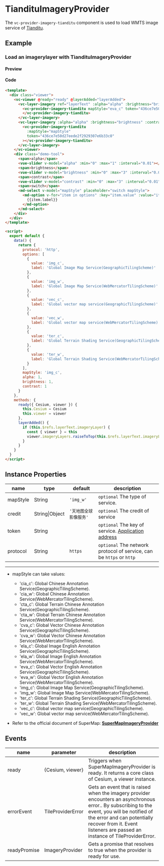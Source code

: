 # TiandituImageryProvider

The `vc-provider-imagery-tianditu` component is used to load WMTS image service of [Tianditu](http://lbs.tianditu.gov.cn/home.html).

## Example

### Load an imagerylayer with TiandituImageryProvider

#### Preview

<doc-preview>
  <template>
    <div class="viewer">
      <vc-viewer @ready="ready" @layerAdded="layerAdded">
        <vc-layer-imagery ref="layerText" :alpha="alpha" :brightness="brightness" :contrast="contrast">
          <vc-provider-imagery-tianditu
            mapStyle="eva_c"
            token="436ce7e50d27eede2f2929307e6b33c0">
          </vc-provider-imagery-tianditu>
        </vc-layer-imagery>
        <vc-layer-imagery :alpha="alpha" :brightness="brightness" :contrast="contrast">
          <vc-provider-imagery-tianditu
            :mapStyle="mapStyle"
            token="436ce7e50d27eede2f2929307e6b33c0"
          ></vc-provider-imagery-tianditu>
        </vc-layer-imagery>
      </vc-viewer>
      <div class="demo-tool">
        <span>alpha</span>
        <vue-slider v-model="alpha" :min="0" :max="1" :interval="0.01"></vue-slider>
        <span>brightness</span>
        <vue-slider v-model="brightness" :min="0" :max="3" :interval="0.01"></vue-slider>
        <span>contrast</span>
        <vue-slider v-model="contrast" :min="0" :max="3" :interval="0.01"></vue-slider>
        <span>switch</span>
        <md-select v-model="mapStyle" placeholder="switch mapStyle">
          <md-option v-for="item in options" :key="item.value" :value="item.value">
            {{item.label}}
          </md-option>
        </md-select>
      </div>
    </div>
  </template>

  <script>
    export default {
      data() {
        return {
          protocol: 'http',
          options: [
            {
              value: 'img_c',
              label: 'Global Image Map Service(GeographicTilingScheme)'
            },
            {
              value: 'img_w',
              label: 'Global Image Map Service(WebMercatorTilingScheme)'
            },
            {
              value: 'vec_c',
              label: 'Global vector map service(GeographicTilingScheme)'
            },
            {
              value: 'vec_w',
              label: 'Global vector map service(WebMercatorTilingScheme)'
            },
            {
              value: 'ter_c',
              label: 'Global Terrain Shading Service(GeographicTilingScheme)'
            },
            {
              value: 'ter_w',
              label: 'Global Terrain Shading Service(WebMercatorTilingScheme)'
            }
          ],
          mapStyle: 'img_c',
          alpha: 1,
          brightness: 1,
          contrast: 1
        }
      },
      methods: {
        ready({ Cesium, viewer }) {
          this.Cesium = Cesium
          this.viewer = viewer
        },
        layerAdded() {
          if (this.$refs.layerText.imageryLayer) {
            const { viewer } = this
            viewer.imageryLayers.raiseToTop(this.$refs.layerText.imageryLayer)
          }
        }
      }
    }
  </script>
</doc-preview>

#### Code

```html
<template>
  <div class="viewer">
    <vc-viewer @ready="ready" @layerAdded="layerAdded">
      <vc-layer-imagery ref="layerText" :alpha="alpha" :brightness="brightness" :contrast="contrast">
        <vc-provider-imagery-tianditu mapStyle="eva_c" token="436ce7e50d27eede2f2929307e6b33c0">
        </vc-provider-imagery-tianditu>
      </vc-layer-imagery>
      <vc-layer-imagery :alpha="alpha" :brightness="brightness" :contrast="contrast">
        <vc-provider-imagery-tianditu
          :mapStyle="mapStyle"
          token="436ce7e50d27eede2f2929307e6b33c0"
        ></vc-provider-imagery-tianditu>
      </vc-layer-imagery>
    </vc-viewer>
    <div class="demo-tool">
      <span>alpha</span>
      <vue-slider v-model="alpha" :min="0" :max="1" :interval="0.01"></vue-slider>
      <span>brightness</span>
      <vue-slider v-model="brightness" :min="0" :max="3" :interval="0.01"></vue-slider>
      <span>contrast</span>
      <vue-slider v-model="contrast" :min="0" :max="3" :interval="0.01"></vue-slider>
      <span>switch</span>
      <md-select v-model="mapStyle" placeholder="switch mapStyle">
        <md-option v-for="item in options" :key="item.value" :value="item.value">
          {{item.label}}
        </md-option>
      </md-select>
    </div>
  </div>
</template>

<script>
  export default {
    data() {
      return {
        protocol: 'http',
        options: [
          {
            value: 'img_c',
            label: 'Global Image Map Service(GeographicTilingScheme)'
          },
          {
            value: 'img_w',
            label: 'Global Image Map Service(WebMercatorTilingScheme)'
          },
          {
            value: 'vec_c',
            label: 'Global vector map service(GeographicTilingScheme)'
          },
          {
            value: 'vec_w',
            label: 'Global vector map service(WebMercatorTilingScheme)'
          },
          {
            value: 'ter_c',
            label: 'Global Terrain Shading Service(GeographicTilingScheme)'
          },
          {
            value: 'ter_w',
            label: 'Global Terrain Shading Service(WebMercatorTilingScheme)'
          }
        ],
        mapStyle: 'img_c',
        alpha: 1,
        brightness: 1,
        contrast: 1
      }
    },
    methods: {
      ready({ Cesium, viewer }) {
        this.Cesium = Cesium
        this.viewer = viewer
      },
      layerAdded() {
        if (this.$refs.layerText.imageryLayer) {
          const { viewer } = this
          viewer.imageryLayers.raiseToTop(this.$refs.layerText.imageryLayer)
        }
      }
    }
  }
</script>
```

## Instance Properties

| name     | type           | default                | description                                                                                |
| -------- | -------------- | ---------------------- | ------------------------------------------------------------------------------------------ |
| mapStyle | String         | `'img_w'`              | `optional` The type of service.                                                            |
| credit   | String\|Object | `'天地图全球影像服务'` | `optional` The credit of service                                                           |
| token    | String         |                        | `optional` The key of service. [Application address](http://lbs.tianditu.gov.cn/home.html) |
| protocol | String         | `https`                | `optional` The network protocol of service, can be `https` or `http`                                       |

---

- mapStyle can take values:

  - 'cia_c': Global Chinese Annotation Service(GeographicTilingScheme).
  - 'cia_w': Global Chinese Annotation Service(WebMercatorTilingScheme).
  - 'cta_c': Global Terrain Chinese Annotation Service(GeographicTilingScheme).
  - 'cta_w': Global Terrain Chinese Annotation Service(WebMercatorTilingScheme).
  - 'cva_c': Global Vector Chinese Annotation Service(GeographicTilingScheme).
  - 'cva_w': Global Vector Chinese Annotation Service(WebMercatorTilingScheme).
  - 'ela_c': Global Image English Annotation Service(GeographicTilingScheme).
  - 'ela_w': Global Image English Annotation Service(WebMercatorTilingScheme).
  - 'eva_c': Global Vector English Annotation Service(GeographicTilingScheme).
  - 'eva_w': Global Vector English Annotation Service(WebMercatorTilingScheme).
  - 'img_c': Global Image Map Service(GeographicTilingScheme).
  - 'img_w': Global Image Map Service(WebMercatorTilingScheme).
  - 'ter_c': Global Terrain Shading Service(GeographicTilingScheme).
  - 'ter_w': Global Terrain Shading Service(WebMercatorTilingScheme).
  - 'vec_c': Global vector map service(GeographicTilingScheme).
  - 'vec_w': Global vector map service(WebMercatorTilingScheme).

- Refer to the official document of SuperMap: **[SuperMapImageryProvider](http://support.supermap.com.cn:8090/webgl/Build/Documentation/SuperMapImageryProvider.html)**

## Events

<!-- prettier-ignore -->
|name|parameter|description|
|------|----|----|
|ready|{Cesium, viewer}|Triggers when SuperMapImageryProvider is ready. It returns a core class of Cesium, a viewer instance.|
|errorEvent|TileProviderError|Gets an event that is raised when the imagery provider encounters an asynchronous error.. By subscribing to the event, you will be notified of the error and can potentially recover from it. Event listeners are passed an instance of TileProviderError.|
| readyPromise | ImageryProvider | Gets a promise that resolves to true when the provider is ready for use. |
